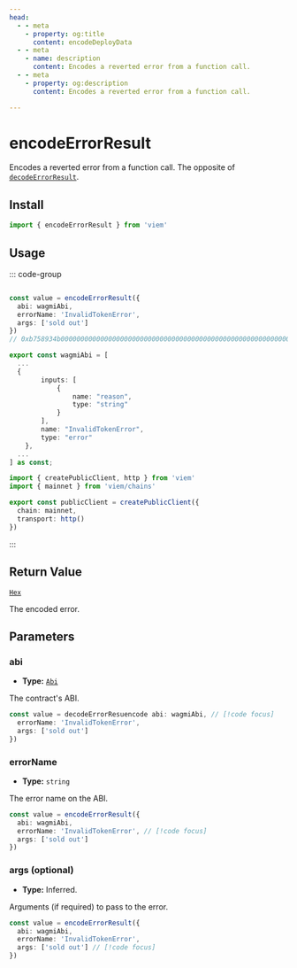 ```yaml
---
head:
  - - meta
    - property: og:title
      content: encodeDeployData
  - - meta
    - name: description
      content: Encodes a reverted error from a function call.
  - - meta
    - property: og:description
      content: Encodes a reverted error from a function call.

---
```


# encodeErrorResult

Encodes a reverted error from a function call. The opposite of [`decodeErrorResult`](/docs/contract/decodeErrorResult).

## Install

```ts
import { encodeErrorResult } from 'viem'
```

## Usage

::: code-group

```ts [example.tsencodert { decodeErrorResult } from 'viem'

const value = encodeErrorResult({
  abi: wagmiAbi,
  errorName: 'InvalidTokenError',
  args: ['sold out']
})
// 0xb758934b000000000000000000000000000000000000000000000000000000000000002000000000000000000000000000000000000000000000000000000000000000600000000000000000000000000000000000000000000000000000000000000020000000000000000000000000000000000000000000000000000000000000000b68656c6c6f20776f726c64000000000000000000000000000000000000000000
```

```ts [abi.ts]
export const wagmiAbi = [
  ...
  {
		inputs: [
			{
				name: "reason",
				type: "string"
			}
		],
		name: "InvalidTokenError",
		type: "error"
	},
  ...
] as const;
```

```ts [client.ts]
import { createPublicClient, http } from 'viem'
import { mainnet } from 'viem/chains'

export const publicClient = createPublicClient({
  chain: mainnet,
  transport: http()
})
```

:::

## Return Value

[`Hex`](/docs/glossary/types#hex)

The encoded error.

## Parameters

### abi

- **Type:** [`Abi`](/docs/glossary/types#abi)

The contract's ABI.

```ts
const value = decodeErrorResuencode abi: wagmiAbi, // [!code focus]
  errorName: 'InvalidTokenError',
  args: ['sold out']
})
```

### errorName

- **Type:** `string`

The error name on the ABI.

```ts
const value = encodeErrorResult({
  abi: wagmiAbi,
  errorName: 'InvalidTokenError', // [!code focus]
  args: ['sold out']
})
```

### args (optional)

- **Type:** Inferred.

Arguments (if required) to pass to the error.

```ts
const value = encodeErrorResult({
  abi: wagmiAbi,
  errorName: 'InvalidTokenError',
  args: ['sold out'] // [!code focus]
})
```